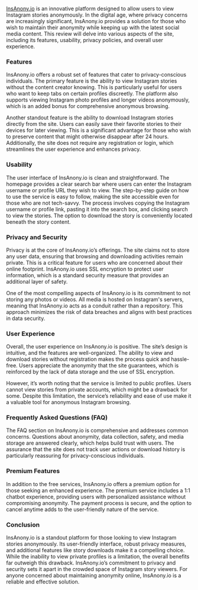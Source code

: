 

[InsAnony.io](https://insanony.io/) is an innovative platform designed to allow users to view Instagram stories anonymously. In the digital age, where privacy concerns are increasingly significant, InsAnony.io provides a solution for those who wish to maintain their anonymity while keeping up with the latest social media content. This review will delve into various aspects of the site, including its features, usability, privacy policies, and overall user experience.

### Features

InsAnony.io offers a robust set of features that cater to privacy-conscious individuals. The primary feature is the ability to view Instagram stories without the content creator knowing. This is particularly useful for users who want to keep tabs on certain profiles discreetly. The platform also supports viewing Instagram photo profiles and longer videos anonymously, which is an added bonus for comprehensive anonymous browsing.

Another standout feature is the ability to download Instagram stories directly from the site. Users can easily save their favorite stories to their devices for later viewing. This is a significant advantage for those who wish to preserve content that might otherwise disappear after 24 hours. Additionally, the site does not require any registration or login, which streamlines the user experience and enhances privacy.

### Usability

The user interface of InsAnony.io is clean and straightforward. The homepage provides a clear search bar where users can enter the Instagram username or profile URL they wish to view. The step-by-step guide on how to use the service is easy to follow, making the site accessible even for those who are not tech-savvy. The process involves copying the Instagram username or profile link, pasting it into the search box, and clicking search to view the stories. The option to download the story is conveniently located beneath the story content.

### Privacy and Security

Privacy is at the core of InsAnony.io’s offerings. The site claims not to store any user data, ensuring that browsing and downloading activities remain private. This is a critical feature for users who are concerned about their online footprint. InsAnony.io uses SSL encryption to protect user information, which is a standard security measure that provides an additional layer of safety.

One of the most compelling aspects of InsAnony.io is its commitment to not storing any photos or videos. All media is hosted on Instagram's servers, meaning that InsAnony.io acts as a conduit rather than a repository. This approach minimizes the risk of data breaches and aligns with best practices in data security.

### User Experience

Overall, the user experience on InsAnony.io is positive. The site’s design is intuitive, and the features are well-organized. The ability to view and download stories without registration makes the process quick and hassle-free. Users appreciate the anonymity that the site guarantees, which is reinforced by the lack of data storage and the use of SSL encryption.

However, it’s worth noting that the service is limited to public profiles. Users cannot view stories from private accounts, which might be a drawback for some. Despite this limitation, the service’s reliability and ease of use make it a valuable tool for anonymous Instagram browsing.

### Frequently Asked Questions (FAQ)

The FAQ section on InsAnony.io is comprehensive and addresses common concerns. Questions about anonymity, data collection, safety, and media storage are answered clearly, which helps build trust with users. The assurance that the site does not track user actions or download history is particularly reassuring for privacy-conscious individuals.

### Premium Features

In addition to the free services, InsAnony.io offers a premium option for those seeking an enhanced experience. The premium service includes a 1:1 chatbot experience, providing users with personalized assistance without compromising anonymity. The payment process is secure, and the option to cancel anytime adds to the user-friendly nature of the service.

### Conclusion

InsAnony.io is a standout platform for those looking to view Instagram stories anonymously. Its user-friendly interface, robust privacy measures, and additional features like story downloads make it a compelling choice. While the inability to view private profiles is a limitation, the overall benefits far outweigh this drawback. InsAnony.io’s commitment to privacy and security sets it apart in the crowded space of Instagram story viewers. For anyone concerned about maintaining anonymity online, InsAnony.io is a reliable and effective solution.
